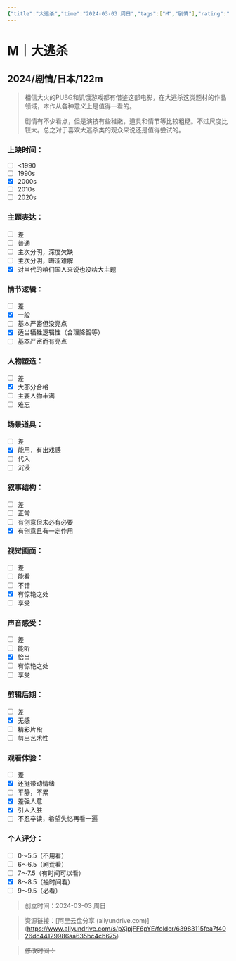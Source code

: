 ```yaml
---
{"title":"大逃杀","time":"2024-03-03 周日","tags":["M","剧情"],"rating":"8.0","dg-publish":true,"permalink":"/300 评价/M/新近看过/大逃杀/","dgPassFrontmatter":true,"created":"2024-03-03T16:03:21.655+08:00","updated":"2024-03-03T16:11:46.099+08:00"}
---
```


# M｜大逃杀
## 2024/剧情/日本/122m
>相信大火的PUBG和饥饿游戏都有借鉴这部电影，在大逃杀这类题材的作品领域，本作从各种意义上是值得一看的。
>
>剧情有不少看点，但是演技有些稚嫩，道具和情节等比较粗糙。不过尺度比较大。总之对于喜欢大逃杀类的观众来说还是值得尝试的。
### 上映时间：
- [ ] <1990
- [ ] 1990s
- [x] 2000s
- [ ] 2010s
- [ ] 2020s
### 主题表达：
- [ ] 差
- [ ] 普通
- [ ] 主次分明，深度欠缺
- [ ] 主次分明，晦涩难解
- [x] 对当代的咱们国人来说也没啥大主题
### 情节逻辑：
- [ ] 差
- [x] 一般
- [ ] 基本严密但没亮点
- [x] 适当牺牲逻辑性（合理降智等）
- [ ] 基本严密而有亮点
### 人物塑造：
- [ ] 差
- [x] 大部分合格
- [ ] 主要人物丰满
- [ ] 难忘
### 场景道具：
- [ ] 差
- [x] 能用，有出戏感
- [ ] 代入
- [ ] 沉浸
### 叙事结构：
- [ ] 差
- [ ] 正常
- [ ] 有创意但未必有必要
- [x] 有创意且有一定作用
### 视觉画面：
- [ ] 差
- [ ] 能看
- [ ] 不错
- [x] 有惊艳之处
- [ ] 享受
### 声音感受：
- [ ] 差
- [ ] 能听
- [x] 恰当
- [ ] 有惊艳之处
- [ ] 享受
### 剪辑后期：
- [ ] 差
- [x] 无感
- [ ] 精彩片段
- [ ] 剪出艺术性
### 观看体验：
- [ ] 差
- [x] 还挺带动情绪
- [ ] 平静，不累
- [x] 差强人意
- [x] 引人入胜
- [ ] 不忍卒读，希望失忆再看一遍
### 个人评分：
- [ ] 0～5.5（不用看）
- [ ] 6～6.5（剧荒看）
- [ ] 7～7.5（有时间可以看）
- [x] 8～8.5（抽时间看）
- [ ] 9～9.5（必看）

>创立时间：2024-03-03 周日

>资源链接：[阿里云盘分享 (aliyundrive.com)]
>(https://www.aliyundrive.com/s/pXjpjFF6pYE/folder/63983115fea7f4026dc44129986aa635bc4cb675)

>~~修改时间：~~




